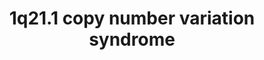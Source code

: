---
annotations:
- id: DOID:0060411
  parent: genetic disease
  type: Disease Ontology
  value: chromosome 1q21.1 deletion syndrome
- id: DOID:0080014
  parent: genetic disease
  type: Disease Ontology
  value: chromosomal disease
- id: PW:0001589
  parent: disease pathway
  type: Pathway Ontology
  value: inborn error of metabolism pathway
- id: PW:0001476
  parent: disease pathway
  type: Pathway Ontology
  value: congenital disease pathway
- id: DOID:3312
  parent: disease of mental health
  type: Disease Ontology
  value: bipolar disorder
- id: DOID:0060429
  parent: genetic disease
  type: Disease Ontology
  value: chromosomal duplication syndrome
- id: DOID:0060388
  parent: genetic disease
  type: Disease Ontology
  value: chromosomal deletion syndrome
- id: DOID:5419
  parent: disease of mental health
  type: Disease Ontology
  value: schizophrenia
- id: DOID:0060435
  parent: genetic disease
  type: Disease Ontology
  value: chromosome 1q21.1 duplication syndrome
- id: DOID:1470
  parent: disease of mental health
  type: Disease Ontology
  value: major depressive disorder
authors:
- Fehrhart
- Egonw
- Marvin M2
- DeSl
- Eweitz
citedin:
- link: 10.1080/15622975.2024.2327027
  title: Copy number variant risk loci for schizophrenia converge on the BDNF pathway
communities:
- ONTOX
- RareDiseases
description: '1q21.1 copy number variation (deletion or duplication) syndromes are
  known for a highly variable phenotype especially concerning psychiatric problems.
  The genes on the red DNA strand represents the deleted, or duplicated, region. The
  downstream effects and interaction partners of the different genes are shown according
  to available knowledge. The breakpoints (chr1:146,527,987-147,394,444, GRCh37/hg19)
  are defined as given in  Kendall et al. 2017: https://doi.org/10.1016/j.biopsych.2016.08.014.'
last-edited: 2025-10-30
ndex: 414c80ab-8b71-11eb-9e72-0ac135e8bacf
organisms:
- Homo sapiens
redirect_from:
- /index.php/Pathway:WP4905
- /instance/WP4905
- /instance/WP4905_r140827
revision: r140827
schema-jsonld:
- '@context': https://schema.org/
  '@id': https://wikipathways.github.io/pathways/WP4905.html
  '@type': Dataset
  creator:
    '@type': Organization
    name: WikiPathways
  description: '1q21.1 copy number variation (deletion or duplication) syndromes are
    known for a highly variable phenotype especially concerning psychiatric problems.
    The genes on the red DNA strand represents the deleted, or duplicated, region.
    The downstream effects and interaction partners of the different genes are shown
    according to available knowledge. The breakpoints (chr1:146,527,987-147,394,444,
    GRCh37/hg19) are defined as given in  Kendall et al. 2017: https://doi.org/10.1016/j.biopsych.2016.08.014.'
  keywords:
  - 1-(9Z-octadecenoyl)-sn-glycero-3-phosphate
  - 1-(9Z-octadecenoyl)-sn-glycerol
  - ACP6
  - ADP
  - AFDN
  - AMELX
  - AMP
  - BCL9
  - CCT8P1
  - CHD1L
  - CTNNB1
  - DNA
  - F11R
  - FMO5
  - GJA1
  - GJA3
  - GJA5
  - GJA8
  - KIRREL1
  - N,N-dimethylaniline
  - N,N-dimethylaniline N-oxide
  - NBPF12
  - NBPF13P
  - OCLN
  - OR13Z1P
  - OR13Z2P
  - OR13Z3P
  - PDIA3P1
  - PFN1P8
  - PRKAA1
  - PRKAA2
  - PRKAB1
  - PRKAB2
  - PRKAG1
  - PRKAG2
  - PRKAG3
  - PYGO1
  - PYGO2
  - Phosphate
  - RN7SL261P
  - RNU1-151P
  - RPL7AP15
  - TJP1
  - TJP2
  - TJP3
  - an alcohol
  - phosphate monoesters
  license: CC0
  name: 1q21.1 copy number variation syndrome
seo: CreativeWork
title: 1q21.1 copy number variation syndrome
wpid: WP4905
---